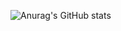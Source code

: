 
![Anurag's GitHub stats](https://github-readme-stats.vercel.app/api?username=BuddyBob&show_icons=true&theme=dracula)




<!---
BuddyBob/BuddyBob is a ✨ special ✨ repository because its `README.md` (this file) appears on your GitHub profile.
You can click the Preview link to take a look at your changes.
--->
